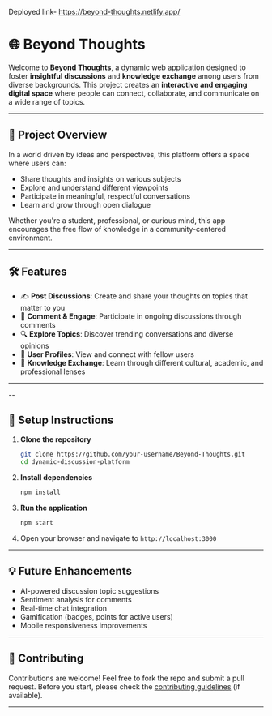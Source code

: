 Deployed link- https://beyond-thoughts.netlify.app/

# 🌐 Beyond Thoughts

Welcome to **Beyond Thoughts**, a dynamic web application designed to foster **insightful discussions** and **knowledge exchange** among users from diverse backgrounds. This project creates an **interactive and engaging digital space** where people can connect, collaborate, and communicate on a wide range of topics.

---

## 🚀 Project Overview

In a world driven by ideas and perspectives, this platform offers a space where users can:

* Share thoughts and insights on various subjects
* Explore and understand different viewpoints
* Participate in meaningful, respectful conversations
* Learn and grow through open dialogue

Whether you're a student, professional, or curious mind, this app encourages the free flow of knowledge in a community-centered environment.

---

## 🛠️ Features

* ✍️ **Post Discussions**: Create and share your thoughts on topics that matter to you
* 💬 **Comment & Engage**: Participate in ongoing discussions through comments
* 🔍 **Explore Topics**: Discover trending conversations and diverse opinions
* 👥 **User Profiles**: View and connect with fellow users
* 🧠 **Knowledge Exchange**: Learn through different cultural, academic, and professional lenses

---


--
## 🧪 Setup Instructions

1. **Clone the repository**

   ```bash
   git clone https://github.com/your-username/Beyond-Thoughts.git
   cd dynamic-discussion-platform
   ```

2. **Install dependencies**

   ```bash
   npm install
   ```

3. **Run the application**

   ```bash
   npm start
   ```

4. Open your browser and navigate to `http://localhost:3000`

---

## 💡 Future Enhancements

* AI-powered discussion topic suggestions
* Sentiment analysis for comments
* Real-time chat integration
* Gamification (badges, points for active users)
* Mobile responsiveness improvements

---

## 🤝 Contributing

Contributions are welcome! Feel free to fork the repo and submit a pull request. Before you start, please check the [contributing guidelines](CONTRIBUTING.md) (if available).

---

